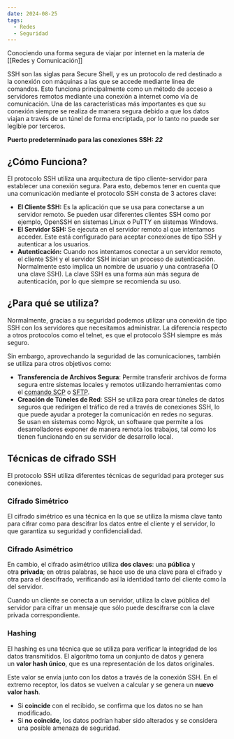 ```yaml
---
date: 2024-08-25
tags:
  - Redes
  - Seguridad
---
```


Conociendo una forma segura de viajar por internet en la materia de [[Redes y Comunicación]]

SSH son las siglas para Secure Shell, y es un protocolo de red destinado a la conexión con máquinas a las que se accede mediante linea de comandos. Esto funciona principalmente como un método de acceso a servidores remotos mediante una conexión a internet como vía de comunicación. Una de las características más importantes es que su conexión siempre se realiza de manera segura debido a que los datos viajan a través de un túnel de forma encriptada, por lo tanto no puede ser legible por terceros.


**Puerto predeterminado para las conexiones SSH: *22***

## ¿Cómo Funciona?
El protocolo SSH utiliza una arquitectura de tipo cliente-servidor para establecer una conexión segura. Para esto, debemos tener en cuenta que una comunicación mediante el protocolo SSH consta de 3 actores clave:

- **El Cliente SSH:** Es la aplicación que se usa para conectarse a un servidor remoto. Se pueden usar diferentes clientes SSH como por ejemplo, OpenSSH en sistemas Linux o PuTTY en sistemas Windows.
- **El Servidor SSH:** Se ejecuta en el servidor remoto al que intentamos acceder. Este está configurado para aceptar conexiones de tipo SSH y autenticar a los usuarios.
- **Autenticación:** Cuando nos intentamos conectar a un servidor remoto, el cliente SSH y el servidor SSH inician un proceso de autenticación. Normalmente esto implica un nombre de usuario y una contraseña (O una clave SSH). La clave SSH es una forma aún más segura de autenticación, por lo que siempre se recomienda su uso.

## ¿Para qué se utiliza?
Normalmente, gracias a su seguridad podemos utilizar una conexión de tipo SSH con los servidores que necesitamos administrar. La diferencia respecto a otros protocolos como el telnet, es que el protocolo SSH siempre es más seguro.

Sin embargo, aprovechando la seguridad de las comunicaciones, también se utiliza para otros objetivos como:

- **Transferencia de Archivos Segura**: Permite transferir archivos de forma segura entre sistemas locales y remotos utilizando herramientas como el [comando SCP](https://www.arsys.es/blog/utilizar-comando-scp) o [SFTP](https://www.arsys.es/blog/sftp).
- **Creación de Túneles de Red**: SSH se utiliza para crear túneles de datos seguros que redirigen el tráfico de red a través de conexiones SSH, lo que puede ayudar a proteger la comunicación en redes no seguras. Se usan en sistemas como Ngrok, un software que permite a los desarrolladores exponer de manera remota los trabajos, tal como los tienen funcionando en su servidor de desarrollo local.

## Técnicas de cifrado SSH
El protocolo SSH utiliza diferentes técnicas de seguridad para proteger sus conexiones.
### Cifrado Simétrico
El cifrado simétrico es una técnica en la que se utiliza la misma clave tanto para cifrar como para descifrar los datos entre el cliente y el servidor, lo que garantiza su seguridad y confidencialidad.
### Cifrado Asimétrico
En cambio, el cifrado asimétrico utiliza **dos claves**: una **pública** y otra **privada**; en otras palabras, se hace uso de una clave para el cifrado y otra para el descifrado, verificando así la identidad tanto del cliente como la del servidor.

Cuando un cliente se conecta a un servidor, utiliza la clave pública del servidor para cifrar un mensaje que sólo puede descifrarse con la clave privada correspondiente.
### Hashing
El hashing es una técnica que se utiliza para verificar la integridad de los datos transmitidos. El algoritmo toma un conjunto de datos y genera un **valor hash único**, que es una representación de los datos originales.

Este valor se envía junto con los datos a través de la conexión SSH. En el extremo receptor, los datos se vuelven a calcular y se genera un **nuevo valor hash**.

- Si **coincide** con el recibido, se confirma que los datos no se han modificado.
- Si **no coincide**, los datos podrían haber sido alterados y se considera una posible amenaza de seguridad.